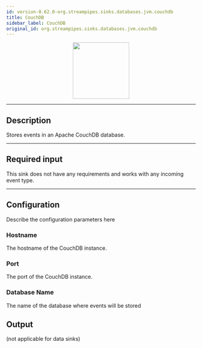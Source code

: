 ```yaml
---
id: version-0.62.0-org.streampipes.sinks.databases.jvm.couchdb
title: CouchDB
sidebar_label: CouchDB
original_id: org.streampipes.sinks.databases.jvm.couchdb
---
```




<p align="center"> 
    <img src="/img/pipeline-elements/org.streampipes.sinks.databases.jvm.couchdb/icon.png" width="150px;" class="pe-image-documentation"/>
</p>

***

## Description

Stores events in an Apache CouchDB database.

***

## Required input

This sink does not have any requirements and works with any incoming event type.

***

## Configuration

Describe the configuration parameters here

### Hostname

The hostname of the CouchDB instance.

### Port

The port of the CouchDB instance.

### Database Name

The name of the database where events will be stored

## Output

(not applicable for data sinks)
